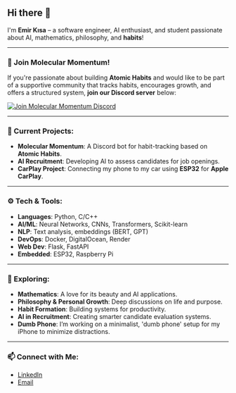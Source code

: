 ## Hi there 👋

I'm **Emir Kısa** – a software engineer, AI enthusiast, and student passionate about AI, mathematics, philosophy, and **habits**!

---

### 🎯 Join Molecular Momentum!

If you're passionate about building **Atomic Habits** and would like to be part of a supportive community that tracks habits, encourages growth, and offers a structured system, **join our Discord server** below:

[![Join Molecular Momentum Discord](https://img.shields.io/badge/Discord-Molecular%20Momentum-7289DA?style=for-the-badge&logo=discord)](https://discord.gg/Mtxa35wD5V)


---

### 🌱 Current Projects:

- **Molecular Momentum**: A Discord bot for habit-tracking based on **Atomic Habits**.
- **AI Recruitment**: Developing AI to assess candidates for job openings.
- **CarPlay Project**: Connecting my phone to my car using **ESP32** for **Apple CarPlay**.

---

### ⚙️ Tech & Tools:

- **Languages**: Python, C/C++
- **AI/ML**: Neural Networks, CNNs, Transformers, Scikit-learn
- **NLP**: Text analysis, embeddings (BERT, GPT)
- **DevOps**: Docker, DigitalOcean, Render
- **Web Dev**: Flask, FastAPI
- **Embedded**: ESP32, Raspberry Pi

---

### 🧠 Exploring:

- **Mathematics**: A love for its beauty and AI applications.
- **Philosophy & Personal Growth**: Deep discussions on life and purpose.
- **Habit Formation**: Building systems for productivity.
- **AI in Recruitment**: Creating smarter candidate evaluation systems.
- **Dumb Phone**: I’m working on a minimalist, 'dumb phone' setup for my iPhone to minimize distractions. 

---

### 📫 Connect with Me:

- [LinkedIn](https://www.linkedin.com/in/emir-k%C4%B1sa/)
- [Email](mailto:emirks88@gmail.com)
